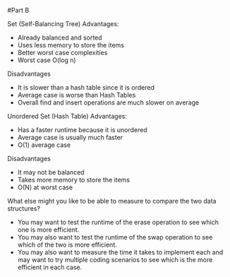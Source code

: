 #Part B 

Set (Self-Balancing Tree)
Advantages:
- Already balanced and sorted
- Uses less memory to store the items
- Better worst case complexities 
- Worst case O(log n)

Disadvantages
- It is slower than a hash table since it is ordered
- Average case is worse than Hash Tables
- Overall find and insert operations are much slower on average

Unordered Set (Hash Table)
Advantages:
- Has a faster runtime because it is unordered
- Average case is usually much faster
- O(1) average case

Disadvantages
- It may not be balanced
- Takes more memory to store the items
- O(N) at worst case

What else might you like to be able to measure to compare the
two data structures?
- You may want to test the runtime of the 
  erase operation to see which one is more efficient.
- You may also want to test the runtime of the swap operation to see
  which of the two is more efficient.
- You may also want to measure the time it takes to implement each and
  may want to try multiple coding scenarios to see which is the more
  efficient in each case.